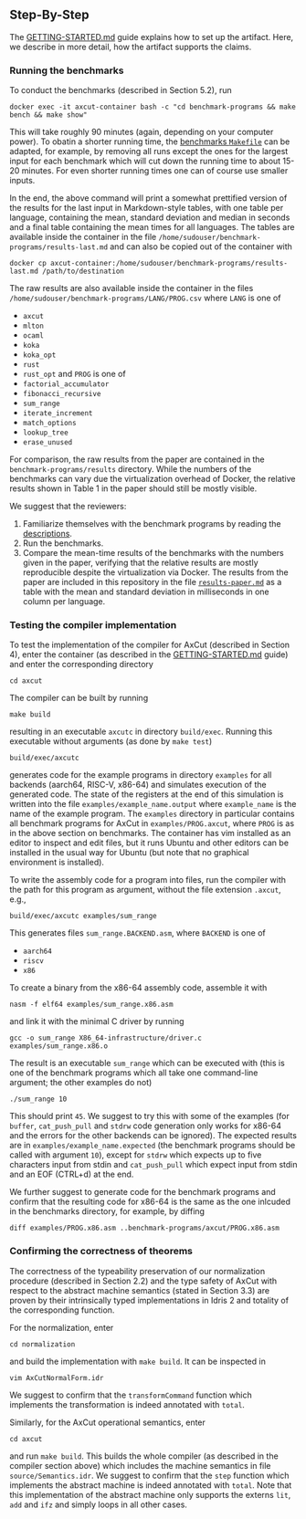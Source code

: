 ## Step-By-Step

The [GETTING-STARTED.md](./GETTING-STARTED.md) guide explains how to set up the artifact.
Here, we describe in more detail, how the artifact supports the claims.

### Running the benchmarks
To conduct the benchmarks (described in Section 5.2), run

```
docker exec -it axcut-container bash -c "cd benchmark-programs && make bench && make show"
```

This will take roughly 90 minutes (again, depending on your computer power).
To obatin a shorter running time, the [benchmarks `Makefile`](./benchmark-programs/Makefile) can be adapted, for example, by removing all runs except the ones for the largest input for each benchmark which will cut down the running time to about 15-20 minutes.
For even shorter running times one can of course use smaller inputs.

In the end, the above command will print a somewhat prettified version of the results for the last input in Markdown-style tables, with one table per language, containing the mean, standard deviation and median in seconds and a final table containing the mean times for all languages.
The tables are available inside the container in the file `/home/sudouser/benchmark-programs/results-last.md` and can also be copied out of the container with

```
docker cp axcut-container:/home/sudouser/benchmark-programs/results-last.md /path/to/destination
```

The raw results are also available inside the container in the files `/home/sudouser/benchmark-programs/LANG/PROG.csv` where `LANG` is one of
- `axcut`
- `mlton`
- `ocaml`
- `koka`
- `koka_opt`
- `rust`
- `rust_opt`
and `PROG` is one of
- `factorial_accumulator`
- `fibonacci_recursive`
- `sum_range`
- `iterate_increment`
- `match_options`
- `lookup_tree`
- `erase_unused`

For comparison, the raw results from the paper are contained in the `benchmark-programs/results` directory.
While the numbers of the benchmarks can vary due the virtualization overhead of Docker, the relative results shown in Table 1 in the paper should still be mostly visible.

We suggest that the reviewers:
1. Familiarize themselves with the benchmark programs by reading the [descriptions](./benchmark-programs/descriptions).
2. Run the benchmarks.
3. Compare the mean-time results of the benchmarks with the numbers given in the paper, verifying that the relative results are mostly reproducible despite the virtualization via Docker.
   The results from the paper are included in this repository in the file [`results-paper.md`](results-paper.md) as a table with the mean and standard deviation in milliseconds in one column per language.

### Testing the compiler implementation
To test the implementation of the compiler for AxCut (described in Section 4), enter the container (as described in the [GETTING-STARTED.md](./GETTING-STARTED.md) guide) and enter the corresponding directory

```
cd axcut
```

The compiler can be built by running

```
make build
```

resulting in an executable `axcutc` in directory `build/exec`.
Running this executable without arguments (as done by `make test`)

```
build/exec/axcutc
```

generates code for the example programs in directory `examples` for all backends (aarch64, RISC-V, x86-64) and simulates execution of the generated code.
The state of the registers at the end of this simulation is written into the file `examples/example_name.output` where `example_name` is the name of the example program.
The `examples` directory in particular contains all benchmark programs for AxCut in `examples/PROG.axcut`, where `PROG` is as in the above section on benchmarks.
The container has vim installed as an editor to inspect and edit files, but it runs Ubuntu and other editors can be installed in the usual way for Ubuntu (but note that no graphical environment is installed).

To write the assembly code for a program into files, run the compiler with the path for this program as argument, without the file extension `.axcut`, e.g.,

```
build/exec/axcutc examples/sum_range
```

This generates files `sum_range.BACKEND.asm`, where `BACKEND` is one of
- `aarch64`
- `riscv`
- `x86`

To create a binary from the x86-64 assembly code, assemble it with

```
nasm -f elf64 examples/sum_range.x86.asm
```

and link it with the minimal C driver by running

```
gcc -o sum_range X86_64-infrastructure/driver.c examples/sum_range.x86.o
```

The result is an executable `sum_range` which can be executed with (this is one of the benchmark programs which all take one command-line argument; the other examples do not)

```
./sum_range 10
```

This should print `45`.
We suggest to try this with some of the examples (for `buffer`, `cat_push_pull` and `stdrw` code generation only works for x86-64 and the errors for the other backends can be ignored).
The expected results are in `examples/example_name.expected` (the benchmark programs should be called with argument `10`), except for `stdrw` which expects up to five characters input from stdin and `cat_push_pull` which expect input from stdin and an EOF (CTRL+d) at the end.

We further suggest to generate code for the benchmark programs and confirm that the resulting code for x86-64 is the same as the one inlcuded in the benchmarks directory, for example, by diffing

```
diff examples/PROG.x86.asm ..benchmark-programs/axcut/PROG.x86.asm
```

### Confirming the correctness of theorems
The correctness of the typeability preservation of our normalization procedure (described in Section 2.2) and the type safety of AxCut with respect to the abstract machine semantics (stated in Section 3.3) are proven by their intrinsically typed implementations in Idris 2 and totality of the corresponding function.

For the normalization, enter

```
cd normalization
```

and build the implementation with `make build`.
It can be inspected in

```
vim AxCutNormalForm.idr
```

We suggest to confirm that the `transformCommand` function which implements the transformation is indeed annotated with `total`.

Similarly, for the AxCut operational semantics, enter

```
cd axcut
```

and run `make build`.
This builds the whole compiler (as described in the compiler section above) which includes the machine semantics in file `source/Semantics.idr`.
We suggest to confirm that the `step` function which implements the abstract machine is indeed annotated with `total`.
Note that this implementation of the abstract machine only supports the externs `lit`, `add` and `ifz` and simply loops in all other cases.
